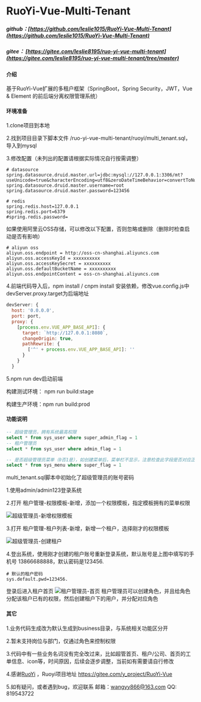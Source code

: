 # RuoYi-Vue-Multi-Tenant
##### github：[https://github.com/leslie1015/RuoYi-Vue-Multi-Tenant](https://github.com/leslie1015/RuoYi-Vue-Multi-Tenant)
##### gitee：  [https://gitee.com/leslie8195/ruo-yi-vue-multi-tenant](https://gitee.com/leslie8195/ruo-yi-vue-multi-tenant/tree/master)

#### 介绍
基于RuoYi-Vue扩展的多租户框架（SpringBoot，Spring Security，JWT，Vue & Element 的前后端分离权限管理系统）

#### 环境准备

1.clone项目到本地

2.找到项目目录下脚本文件 /ruo-yi-vue-multi-tenant/ruoyi/multi_tenant.sql，导入到mysql

3.修改配置（未列出的配置请根据实际情况自行按需调整）

```properties
# datasource
spring.datasource.druid.master.url=jdbc:mysql://127.0.0.1:3306/mt?useUnicode=true&characterEncoding=utf8&zeroDateTimeBehavior=convertToNull&useSSL=true&serverTimezone=GMT%2B8
spring.datasource.druid.master.username=root
spring.datasource.druid.master.password=123456
```

```properties
# redis
spring.redis.host=127.0.0.1
spring.redis.port=6379
#spring.redis.password=
```

如果使用阿里云OSS存储，可以修改以下配置，否则忽略或删除（删除时检查启动是否有影响）

```properties
# aliyun oss
aliyun.oss.endpoint = http://oss-cn-shanghai.aliyuncs.com
aliyun.oss.accessKeyId = xxxxxxxxxx
aliyun.oss.accessKeySecret = xxxxxxxxxx
aliyun.oss.defaultBucketName = xxxxxxxxxx
aliyun.oss.endpointContent = oss-cn-shanghai.aliyuncs.com
```

4.前端代码导入后，npm install / cnpm install 安装依赖，修改vue.config.js中devServer.proxy.target为后端地址

```javascript
devServer: {
  host: '0.0.0.0',
  port: port,
  proxy: {
    [process.env.VUE_APP_BASE_API]: {
      target: `http://127.0.0.1:8080`,
      changeOrigin: true,
      pathRewrite: {
        ['^' + process.env.VUE_APP_BASE_API]: ''
      }
    }
  }
```

5.npm run dev启动前端

构建测试环境： npm run build:stage

构建生产环境：npm run build:prod



#### 功能说明

```sql
-- 超级管理员，拥有系统最高权限
select * from sys_user where super_admin_flag = 1
-- 租户管理员
select * from sys_user where admin_flag = 1

-- 是否超级管理员菜单（0否1是），如创建菜单后，菜单栏不显示，注意检查此字段是否对应正确
select * from sys_menu where super_flag = 1
```

multi_tenant.sql脚本中初始化了超级管理员的账号密码

1.使用admin/admin123登录系统

2.打开 租户管理-权限模板-新增，添加一个权限模板，指定模板拥有的菜单权限

![超级管理员-新增权限模板](https://images.gitee.com/uploads/images/2020/1221/165014_a69e2bdd_2024853.png "image-20201221160550454.png")

3.打开 租户管理-租户列表-新增，新增一个租户，选择刚才的权限模板

![超级管理员-创建租户](https://images.gitee.com/uploads/images/2020/1221/165113_8a7a7217_2024853.png "image-20201221160752827.png")

4.登出系统，使用刚才创建的租户账号重新登录系统，默认账号是上图中填写的手机号 13866688888，默认密码是123456.

```properties
# 默认的租户密码
sys.default.pwd=123456.
```

登录后进入租户首页
![租户管理员-首页](https://images.gitee.com/uploads/images/2020/1221/165142_6393d144_2024853.png "image-20201221161209345.png")
租户管理员可以创建角色，并且给角色分配该租户已有的权限，然后创建租户下的用户，并分配对应角色


#### 其它

1.业务代码生成改为默认生成到business目录，与系统相关功能区分开

2.暂未支持岗位与部门，仅通过角色来控制权限

3.代码中有一些业务名词没有完全改过来，比如超管首页、租户/公司、首页的工单信息、icon等，时间原因，后续会逐步调整，当前如有需要请自行修改

4.感谢[RuoYi](https://gitee.com/y_project) ，Ruoyi项目地址 https://gitee.com/y_project/RuoYi-Vue

5.如有疑问，或者遇到bug，欢迎联系 邮箱：wangyy866@163.com  QQ: 819543722
